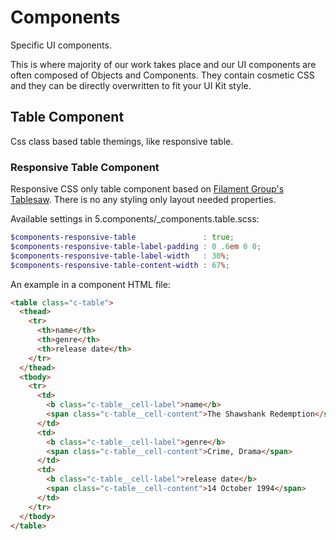 # Components

Specific UI components.

This is where majority of our work takes place and our UI components are
often composed of Objects and Components.
They contain cosmetic CSS and they can be directly overwritten to fit your
UI Kit style.

## Table Component

Css class based table themings, like responsive table.

### Responsive Table Component

Responsive CSS only table component based on
[Filament Group's Tablesaw](https://github.com/filamentgroup/tablesaw).
There is no any styling only layout needed properties.

Available settings in 5.components/_components.table.scss:

```scss
$components-responsive-table               : true;
$components-responsive-table-label-padding : 0 .6em 0 0;
$components-responsive-table-label-width   : 30%;
$components-responsive-table-content-width : 67%;
```

An example in a component HTML file:

```html
<table class="c-table">
  <thead>
    <tr>
      <th>name</th>
      <th>genre</th>
      <th>release date</th>
    </tr>
  </thead>
  <tbody>
    <tr>
      <td>
        <b class="c-table__cell-label">name</b>
        <span class="c-table__cell-content">The Shawshank Redemption</span>
      </td>
      <td>
        <b class="c-table__cell-label">genre</b>
        <span class="c-table__cell-content">Crime, Drama</span>
      </td>
      <td>
        <b class="c-table__cell-label">release date</b>
        <span class="c-table__cell-content">14 October 1994</span>
      </td>
    </tr>
  </tbody>
</table>
```

